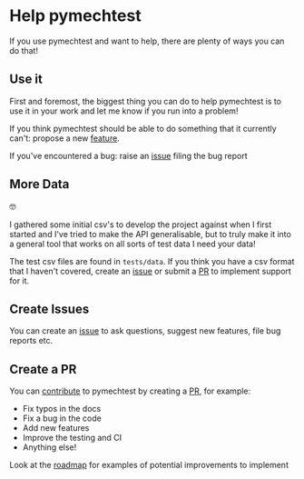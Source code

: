 # Help pymechtest

If you use pymechtest and want to help, there are plenty of ways you can do that!

## Use it

First and foremost, the biggest thing you can do to help pymechtest is to use it in your work and let me know if you run into a problem!

If you think pymechtest should be able to do something that it currently can't: propose a new [feature].

If you've encountered a bug: raise an [issue] filing the bug report

## More Data

:nerd_face:

I gathered some initial csv's to develop the project against when I first started and I've tried to make the API generalisable, but to truly make it into a general tool that works on all sorts of test data I need your data!

The test csv files are found in `tests/data`. If you think you have a csv format that I haven't covered, create an [issue] or submit a [PR] to implement support for it.

## Create Issues

You can create an [issue] to ask questions, suggest new features, file bug reports etc.

## Create a PR

You can [contribute] to pymechtest by creating a [PR], for example:

* Fix typos in the docs
* Fix a bug in the code
* Add new features
* Improve the testing and CI
* Anything else!

Look at the [roadmap] for examples of potential improvements to implement

[issue]: https://github.com/issues
[PR]: https://github.com/pulls
[feature]: https://github.com/issues
[contribute]: guide.md
[roadmap]: ../roadmap.md
